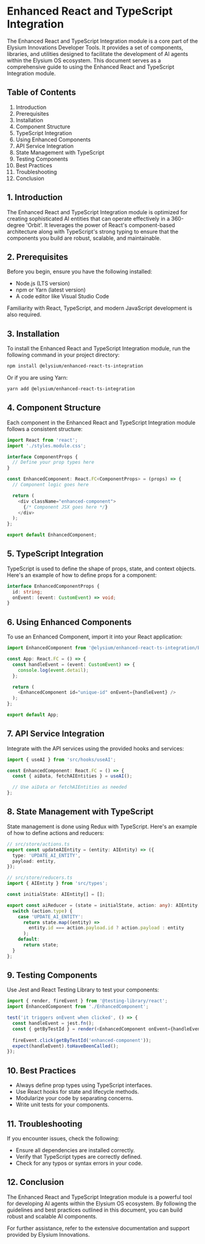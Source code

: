 # Enhanced React and TypeScript Integration

The Enhanced React and TypeScript Integration module is a core part of the Elysium Innovations Developer Tools. It provides a set of components, libraries, and utilities designed to facilitate the development of AI agents within the Elysium OS ecosystem. This document serves as a comprehensive guide to using the Enhanced React and TypeScript Integration module.

## Table of Contents

1. Introduction
2. Prerequisites
3. Installation
4. Component Structure
5. TypeScript Integration
6. Using Enhanced Components
7. API Service Integration
8. State Management with TypeScript
9. Testing Components
10. Best Practices
11. Troubleshooting
12. Conclusion

## 1. Introduction

The Enhanced React and TypeScript Integration module is optimized for creating sophisticated AI entities that can operate effectively in a 360-degree 'Orbit'. It leverages the power of React's component-based architecture along with TypeScript's strong typing to ensure that the components you build are robust, scalable, and maintainable.

## 2. Prerequisites

Before you begin, ensure you have the following installed:
- Node.js (LTS version)
- npm or Yarn (latest version)
- A code editor like Visual Studio Code

Familiarity with React, TypeScript, and modern JavaScript development is also required.

## 3. Installation

To install the Enhanced React and TypeScript Integration module, run the following command in your project directory:

```bash
npm install @elysium/enhanced-react-ts-integration
```

Or if you are using Yarn:

```bash
yarn add @elysium/enhanced-react-ts-integration
```

## 4. Component Structure

Each component in the Enhanced React and TypeScript Integration module follows a consistent structure:

```typescript
import React from 'react';
import './styles.module.css';

interface ComponentProps {
  // Define your prop types here
}

const EnhancedComponent: React.FC<ComponentProps> = (props) => {
  // Component logic goes here

  return (
    <div className="enhanced-component">
      {/* Component JSX goes here */}
    </div>
  );
};

export default EnhancedComponent;
```

## 5. TypeScript Integration

TypeScript is used to define the shape of props, state, and context objects. Here's an example of how to define props for a component:

```typescript
interface EnhancedComponentProps {
  id: string;
  onEvent: (event: CustomEvent) => void;
}
```

## 6. Using Enhanced Components

To use an Enhanced Component, import it into your React application:

```typescript
import EnhancedComponent from '@elysium/enhanced-react-ts-integration/EnhancedComponent';

const App: React.FC = () => {
  const handleEvent = (event: CustomEvent) => {
    console.log(event.detail);
  };

  return (
    <EnhancedComponent id="unique-id" onEvent={handleEvent} />
  );
};

export default App;
```

## 7. API Service Integration

Integrate with the API services using the provided hooks and services:

```typescript
import { useAI } from 'src/hooks/useAI';

const EnhancedComponent: React.FC = () => {
  const { aiData, fetchAIEntities } = useAI();

  // Use aiData or fetchAIEntities as needed
};
```

## 8. State Management with TypeScript

State management is done using Redux with TypeScript. Here's an example of how to define actions and reducers:

```typescript
// src/store/actions.ts
export const updateAIEntity = (entity: AIEntity) => ({
  type: 'UPDATE_AI_ENTITY',
  payload: entity,
});

// src/store/reducers.ts
import { AIEntity } from 'src/types';

const initialState: AIEntity[] = [];

export const aiReducer = (state = initialState, action: any): AIEntity[] => {
  switch (action.type) {
    case 'UPDATE_AI_ENTITY':
      return state.map((entity) =>
        entity.id === action.payload.id ? action.payload : entity
      );
    default:
      return state;
  }
};
```

## 9. Testing Components

Use Jest and React Testing Library to test your components:

```typescript
import { render, fireEvent } from '@testing-library/react';
import EnhancedComponent from './EnhancedComponent';

test('it triggers onEvent when clicked', () => {
  const handleEvent = jest.fn();
  const { getByTestId } = render(<EnhancedComponent onEvent={handleEvent} />);
  
  fireEvent.click(getByTestId('enhanced-component'));
  expect(handleEvent).toHaveBeenCalled();
});
```

## 10. Best Practices

- Always define prop types using TypeScript interfaces.
- Use React hooks for state and lifecycle methods.
- Modularize your code by separating concerns.
- Write unit tests for your components.

## 11. Troubleshooting

If you encounter issues, check the following:
- Ensure all dependencies are installed correctly.
- Verify that TypeScript types are correctly defined.
- Check for any typos or syntax errors in your code.

## 12. Conclusion

The Enhanced React and TypeScript Integration module is a powerful tool for developing AI agents within the Elysium OS ecosystem. By following the guidelines and best practices outlined in this document, you can build robust and scalable AI components.

For further assistance, refer to the extensive documentation and support provided by Elysium Innovations.
